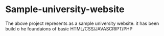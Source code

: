 # Sample-university-website
The above project represents as a sample university website.
it has been build o he foundaions of basic HTML/CSS/JAVASCRIPT/PHP
                                                                                  
                                                                         

